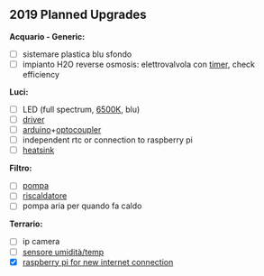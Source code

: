 ## 2019 Planned Upgrades

**Acquario - Generic:**
- [ ] sistemare plastica blu sfondo
- [ ] impianto H2O reverse osmosis: elettrovalvola con [timer](https://www.amazon.de/gp/product/B002PLXR8E/ref=ox_sc_act_title_1?smid=A3JWKAKR8XB7XF&psc=1), check efficiency

**Luci:**
- [ ] LED (full spectrum, [6500K](https://www.ebay.it/itm/10pcs-3W-High-Power-cool-White-6000-6500K-LED-Beads-Lamp-diodes-260-280Lm-F-DIY/231586171186?hash=item35eb9c8932:g:PooAAOSwBLlVc8ZN:rk:29:pf:0), blu)
- [ ] [driver](https://www.ebay.it/itm/18-30x3W-60w-LED-Driver-Power-Supply-600mA-for-30pcs-3W-High-Power-LED-Chip/291770454002?hash=item43eedfcff2:g:pyMAAOSwbPxXQX2n:rk:5:pf:0)
- [ ] [arduino](https://www.amazon.de/Anpro-Entwicklerboard-Atmega328P-Arduino-EINWEG/dp/B07H2VT2JN/ref=sr_1_2_sspa?s=computers&ie=UTF8&qid=1547580172&sr=1-2-spons&keywords=arduino+nano&psc=1)+[optocoupler](https://www.sparkfun.com/products/9118)
- [ ] independent rtc or connection to raspberry pi
- [ ] [heatsink](https://www.ebay.it/itm/High-Power-LED-aluminum-Heatsink-300mm-25mm-12mm-for-1W-3W-5W-led-emitter-diodes/291357268343?hash=item43d63f1977:g:ZuUAAOSw2s1UuyxB)

**Filtro:**
- [ ] [pompa](https://www.amazon.de/gp/product/B073R9CDR3/ref=ox_sc_act_title_3?smid=A1TD822WG0HZTV&psc=1
)
- [ ] [riscaldatore](https://www.amazon.de/Aqueon-100106108-50-W-pro-Heizung/dp/B003C5TPF6/ref=sr_1_1?s=pet-supplies&ie=UTF8&qid=1547578943&sr=1-1&keywords=Aqueon%2BPro&th=1
)
- [ ] pompa aria per quando fa caldo

**Terrario:**
- [ ] ip camera
- [ ] [sensore umidità/temp](https://www.adafruit.com/product/3251
)
- [x] [raspberry pi for new internet connection](https://www.amazon.it/ABOX-Raspberry-Barebone-Custodia-Interruttore/dp/B07DC128P2/ref=sr_1_6?ie=UTF8&qid=1547573239&sr=8-6&keywords=raspberry+pi+3+b%2B
)
